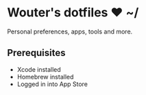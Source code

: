 # Wouter's dotfiles ❤ ~/

Personal preferences, apps, tools and more.

## Prerequisites

- Xcode installed
- Homebrew installed
- Logged in into App Store

